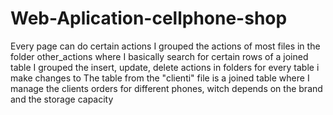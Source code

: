 # Web-Aplication-cellphone-shop

Every page can do certain actions
I grouped the actions of most files in the folder other_actions where I basically search for certain rows of a joined table
I grouped the insert, update, delete actions in folders for every table i make changes to
The table from the "clienti" file is a joined table where I manage the clients orders for different phones, witch depends on the brand and the storage capacity

